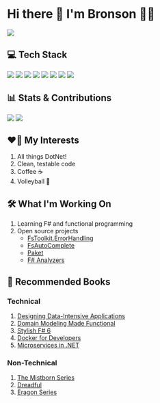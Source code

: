 # Hi there 👋 I'm Bronson 👨‍💻

<a href="https://www.linkedin.com/in/bronson-bata-a93763115/">
  <img src="https://img.shields.io/badge/linkedin-%230077B5.svg?&style=for-the-badge&logo=linkedin&logoColor=white"/>
</a>

## 💻 Tech Stack

![](https://img.shields.io/badge/c%23-%23239120.svg?style=for-the-badge&logo=c-sharp&logoColor=white)
![](https://img.shields.io/badge/f%23-%23239120.svg?style=for-the-badge&logo=f-sharp&logoColor=white&color=red)
![](https://img.shields.io/badge/.NET-5C2D91?style=for-the-badge&logo=.net&logoColor=white)
![](https://img.shields.io/badge/azure-%230072C6.svg?style=for-the-badge&logo=azure-devops&logoColor=white)
![](https://img.shields.io/badge/AWS-%23FF9900.svg?style=for-the-badge&logo=amazon-aws&logoColor=white)
![](https://img.shields.io/badge/Microsoft%20SQL%20Sever-CC2927?style=for-the-badge&logo=microsoft%20sql%20server&logoColor=white)
![](https://img.shields.io/badge/postgres-%23316192.svg?style=for-the-badge&logo=postgresql&logoColor=white)
![](https://img.shields.io/badge/sqlite-%2307405e.svg?style=for-the-badge&logo=sqlite&logoColor=white)

## 📊 Stats & Contributions

![](https://github-profile-summary-cards.vercel.app/api/cards/profile-details?username=1eyewonder&theme=gotham)
![](https://github-readme-stats.vercel.app/api?username=1eyewonder&show_icons=true&count_private=true&theme=gotham)

## ❤️‍🔥 My Interests

1. All things DotNet!
2. Clean, testable code
3. Coffee ☕️
4. Volleyball 🏐

## 🛠️ What I'm Working On

1. Learning F# and functional programming
2. Open source projects
    - [FsToolkit.ErrorHandling](https://github.com/demystifyfp/FsToolkit.ErrorHandling)
    - [FsAutoComplete](https://github.com/ionide/FsAutoComplete)
    - [Paket](https://github.com/fsprojects/Paket)
    - [F# Analyzers](https://github.com/ionide/FSharp.Analyzers.SDK)

## 📖 Recommended Books

### Technical

1. [Designing Data-Intensive Applications](https://www.amazon.com/Designing-Data-Intensive-Applications-Reliable-Maintainable/dp/1449373321)
2. [Domain Modeling Made Functional](https://www.amazon.com/Domain-Modeling-Made-Functional-Domain-Driven/dp/1680502549)
3. [Stylish F# 6](https://www.amazon.com/Stylish-Crafting-Elegant-Functional-Code-ebook/dp/B09N16X8HN/ref=sr_1_1?crid=QP4N7KOCFRNX&keywords=stylish+f%236&qid=1671292565&s=books&sprefix=stylish+f+6%2Cstripbooks%2C110&sr=1-1)
4. [Docker for Developers](https://www.amazon.com/Docker-Developers-application-containers-continuous/dp/1789536057)
5. [Microservices in .NET](https://www.manning.com/books/microservices-in-net-second-edition)

### Non-Technical

1. [The Mistborn Series](https://a.co/d/cTDrIkN)
2. [Dreadful](https://a.co/d/cTDrIkN)
3. [Eragon Series](https://a.co/d/ffYj4Cc)